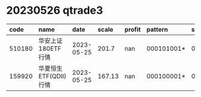 
# 20230526 qtrade3
 | code | name | date | scale | profit | pattern | success_rate | success_cnt | fund_cnt | 
 | :----- | :----- | :----- | :----- | :----- | :----- | :----- | :----- | :----- | 
 | 510180 | 华安上证180ETF行情 | 2023-05-25 | 201.7 | nan | 000101001* | 0.8333333333333334 | 10 | 12 | 
 | 159920 | 华夏恒生ETF(QDII)行情 | 2023-05-25 | 167.13 | nan | 000100001* | 0.8571428571428571 | 12 | 14 | 
